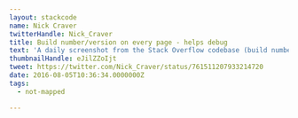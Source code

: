 ```yaml
---
layout: stackcode
name: Nick Craver
twitterHandle: Nick_Craver
title: Build number/version on every page - helps debug
text: 'A daily screenshot from the Stack Overflow codebase (build number/version on every page - helps debug). '
thumbnailHandle: eJilZZoIjt
tweet: https://twitter.com/Nick_Craver/status/761511207933214720
date: 2016-08-05T10:36:34.0000000Z
tags:
  - not-mapped

---
```

